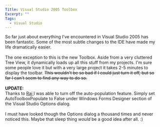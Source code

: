 ```yaml
---
Title: Visual Studio 2005 Toolbox
Excerpt: ""
Tags:
  - Visual Studio
---
```

So far just about everything I've encountered in Visual Studio 2005 has been fantastic. Some of the most subtle changes to the IDE have made my life dramatically easier. <br /> <br /> The one exception to this is the new Toolbox. Aside from a very cluttered Tree View, it dynamically loads up all this stuff from my projects. I'm sure some people love it but with a very large project it takes 2-5 minutes to display the toolbar. <strike>This wouldn't be so bad if I could just turn it off, but so far I can't seem to find any way to do so. <br /> <br /> </strike><b>UPDATE:</b><strike><br /> </strike>Thanks to <a href="http://weblogs.asp.net/rajbk/">Raj </a>I was able to turn off the auto-population feature. Simply set AutoToolboxPopulate to False under Windows Forms Designer  section of the Visual Studio Options dialog.<br /> <br /> I must have looked though the Options dialog a thousand times and never noticed this. Maybe that sleep thing <i>would</i> be a good idea after all. :)<br /> <div style="border: 0pt none ; margin: 2px 0px; padding: 0pt; background: rgb(195, 217, 255) none repeat scroll 0% 50%; -moz-background-clip: initial; -moz-background-origin: initial; -moz-background-inline-policy: initial; display: none; font-family: serif; font-style: normal; font-variant: normal; font-weight: normal; font-size: 100%; line-height: normal; font-size-adjust: none; font-stretch: normal; text-align: left; text-indent: 0pt; text-transform: none; color: rgb(0, 0, 0); text-decoration: none; cursor: default; position: absolute; z-index: 2147483647;" id="gtbspellmenu_17">Kamila<br />Jamal<br />Jammal<br />Jamil<br />Kamilah<br />Edit...<br />Ignore all<br />Add to dictionary</div><div style="border: 0pt none ; margin: 2px 0px; padding: 0pt; background: rgb(195, 217, 255) none repeat scroll 0% 50%; -moz-background-clip: initial; -moz-background-origin: initial; -moz-background-inline-policy: initial; display: none; font-family: serif; font-style: normal; font-variant: normal; font-weight: normal; font-size: 100%; line-height: normal; font-size-adjust: none; font-stretch: normal; text-align: left; text-indent: 0pt; text-transform: none; color: rgb(0, 0, 0); text-decoration: none; cursor: default; position: absolute; z-index: 2147483647;" id="gtbspellmenu_18">(No suggestions)<br />Edit...<br />Ignore all<br />Add to dictionary</div>